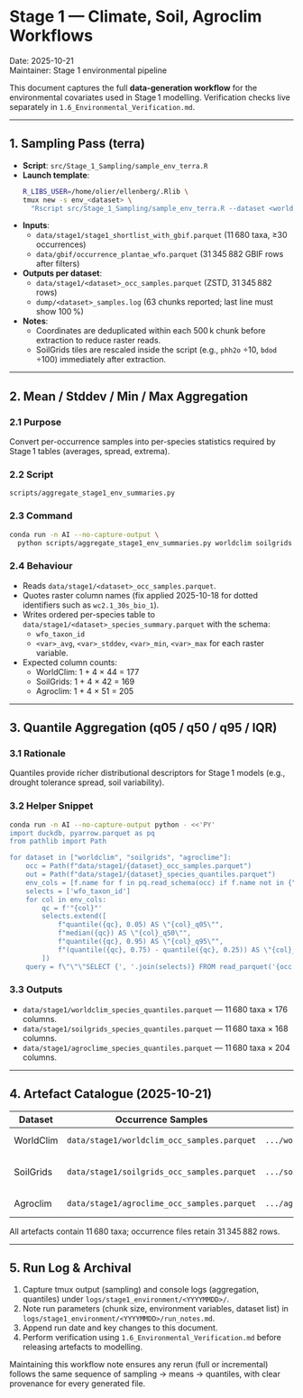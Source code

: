 # Stage 1 — Climate, Soil, Agroclim Workflows

Date: 2025-10-21  
Maintainer: Stage 1 environmental pipeline

This document captures the full **data-generation workflow** for the environmental covariates used in Stage 1 modelling. Verification checks live separately in `1.6_Environmental_Verification.md`.

---

## 1. Sampling Pass (terra)

- **Script**: `src/Stage_1_Sampling/sample_env_terra.R`
- **Launch template**:
  ```bash
  R_LIBS_USER=/home/olier/ellenberg/.Rlib \
  tmux new -s env_<dataset> \
    "Rscript src/Stage_1_Sampling/sample_env_terra.R --dataset <worldclim|soilgrids|agroclim> --chunk-size 500000"
  ```
- **Inputs**:
  - `data/stage1/stage1_shortlist_with_gbif.parquet` (11 680 taxa, ≥30 occurrences)
  - `data/gbif/occurrence_plantae_wfo.parquet` (31 345 882 GBIF rows after filters)
- **Outputs per dataset**:
  - `data/stage1/<dataset>_occ_samples.parquet` (ZSTD, 31 345 882 rows)
  - `dump/<dataset>_samples.log` (63 chunks reported; last line must show 100 %)
- **Notes**:
  - Coordinates are deduplicated within each 500 k chunk before extraction to reduce raster reads.
  - SoilGrids tiles are rescaled inside the script (e.g., `phh2o` ÷10, `bdod` ÷100) immediately after extraction.

---

## 2. Mean / Stddev / Min / Max Aggregation

### 2.1 Purpose
Convert per-occurrence samples into per-species statistics required by Stage 1 tables (averages, spread, extrema).

### 2.2 Script
`scripts/aggregate_stage1_env_summaries.py`

### 2.3 Command
```bash
conda run -n AI --no-capture-output \
  python scripts/aggregate_stage1_env_summaries.py worldclim soilgrids agroclime
```

### 2.4 Behaviour
- Reads `data/stage1/<dataset>_occ_samples.parquet`.
- Quotes raster column names (fix applied 2025-10-18 for dotted identifiers such as `wc2.1_30s_bio_1`).
- Writes ordered per-species table to `data/stage1/<dataset>_species_summary.parquet` with the schema:
  - `wfo_taxon_id`
  - `<var>_avg`, `<var>_stddev`, `<var>_min`, `<var>_max` for each raster variable.
- Expected column counts:
  - WorldClim: 1 + 4 × 44 = 177
  - SoilGrids: 1 + 4 × 42 = 169
  - Agroclim: 1 + 4 × 51 = 205

---

## 3. Quantile Aggregation (q05 / q50 / q95 / IQR)

### 3.1 Rationale
Quantiles provide richer distributional descriptors for Stage 1 models (e.g., drought tolerance spread, soil variability).

### 3.2 Helper Snippet
```bash
conda run -n AI --no-capture-output python - <<'PY'
import duckdb, pyarrow.parquet as pq
from pathlib import Path

for dataset in ["worldclim", "soilgrids", "agroclime"]:
    occ = Path(f"data/stage1/{dataset}_occ_samples.parquet")
    out = Path(f"data/stage1/{dataset}_species_quantiles.parquet")
    env_cols = [f.name for f in pq.read_schema(occ) if f.name not in {"wfo_taxon_id","gbifID","lon","lat"}]
    selects = ['wfo_taxon_id']
    for col in env_cols:
        qc = f'"{col}"'
        selects.extend([
            f"quantile({qc}, 0.05) AS \"{col}_q05\"",
            f"median({qc}) AS \"{col}_q50\"",
            f"quantile({qc}, 0.95) AS \"{col}_q95\"",
            f"(quantile({qc}, 0.75) - quantile({qc}, 0.25)) AS \"{col}_iqr\"",
        ])
    query = f\"\"\"SELECT {', '.join(selects)} FROM read_parquet('{occ.as_posix()}') GROUP BY wfo_taxon_id ORDER BY wfo_taxon_id\"\"\"\n    duckdb.sql(f\"COPY ({query}) TO '{out.as_posix()}' (FORMAT PARQUET, COMPRESSION ZSTD)\")\nPY
```

### 3.3 Outputs
- `data/stage1/worldclim_species_quantiles.parquet` — 11 680 taxa × 176 columns.
- `data/stage1/soilgrids_species_quantiles.parquet` — 11 680 taxa × 168 columns.
- `data/stage1/agroclime_species_quantiles.parquet` — 11 680 taxa × 204 columns.

---

## 4. Artefact Catalogue (2025-10-21)

| Dataset   | Occurrence Samples | Means/Stddev | Quantiles | Notes |
|-----------|--------------------|--------------|-----------|-------|
| WorldClim | `data/stage1/worldclim_occ_samples.parquet` | `.../worldclim_species_summary.parquet` | `.../worldclim_species_quantiles.parquet` | 44 rasters (BIO + vapour/solar/elevation) |
| SoilGrids | `data/stage1/soilgrids_occ_samples.parquet` | `.../soilgrids_species_summary.parquet` | `.../soilgrids_species_quantiles.parquet` | 42 rasters (property × depth; values rescaled) |
| Agroclim  | `data/stage1/agroclime_occ_samples.parquet` | `.../agroclime_species_summary.parquet` | `.../agroclime_species_quantiles.parquet` | 51 climatological metrics |

All artefacts contain 11 680 taxa; occurrence files retain 31 345 882 rows.

---

## 5. Run Log & Archival

1. Capture tmux output (sampling) and console logs (aggregation, quantiles) under `logs/stage1_environment/<YYYYMMDD>/`.
2. Note run parameters (chunk size, environment variables, dataset list) in `logs/stage1_environment/<YYYYMMDD>/run_notes.md`.
3. Append run date and key changes to this document.
4. Perform verification using `1.6_Environmental_Verification.md` before releasing artefacts to modelling.

Maintaining this workflow note ensures any rerun (full or incremental) follows the same sequence of sampling → means → quantiles, with clear provenance for every generated file.
